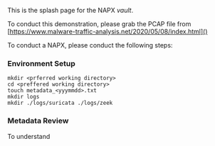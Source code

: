 This is the splash page for the NAPX *vault*.

To conduct this demonstration, please grab the PCAP file from [https://www.malware-traffic-analysis.net/2020/05/08/index.html]()

To conduct a NAPX, please conduct the following steps:
### Environment Setup
```
mkdir <prferred working directory>
cd <preffered working directory>
touch metadata_<yyymmdd>.txt
mkdir logs 
mkdir ./logs/suricata ./logs/zeek

```
### Metadata Review
To understand 